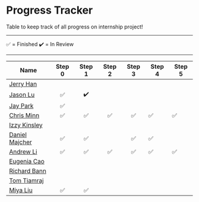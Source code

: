 # Progress Tracker

Table to keep track of all progress on internship project! <br />

---

✅ = Finished
✔️ = In Review

---

| Name                                                               | Step 0 | Step 1 | Step 2 | Step 3 | Step 4 | Step 5 |
| ------------------------------------------------------------------ | :----: | :----: | :----: | :----: | ------ | ------ |
| [Jerry Han](https://github.com/jerry-hannn/nuft-training)          |        |        |        |        |        |
| [Jason Lu](https://github.com/Jasonxlu/learnsomething)             |   ✅   |   ✔️   |        |        |        |
| [Jay Park](https://github.com/kyeoul/learnsomething)               |   ✅   |        |        |        |        |
| [Chris Minn](https://github.com/minnce/shxiv)                      |   ✅   |   ✅   |   ✅   |   ✅   | ✅     | ✅     |
| [Izzy Kinsley](https://github.com/IzzyHuang/learnsomething)        |        |        |        |        |        |
| [Daniel Majcher](https://github.com/daniel-majcher/learnsomething) |   ✅   |   ✅   |        |   ✅   | ✅     |        |
| [Andrew Li](https://github.com/andrlime/learnsomething)            |   ✅   |   ✅   |   ✅   |   ✅   | ✅     | ✅     |
| [Eugenia Cao](https://github.com/eugenia0804/learnsomething)       |        |        |        |        |        |        |
| [Richard Bann](https://github.com/drahc1R/learnsomething)          |        |        |        |        |        |        |
| [Tom Tiamraj](https://github.com/JerayuT/learnsomething)           |        |        |        |        |        |        |
| [Miya Liu](https://github.com/miyaliu627/learnsomething)           |   ✅   |   ✅   |        |        |        |        |
